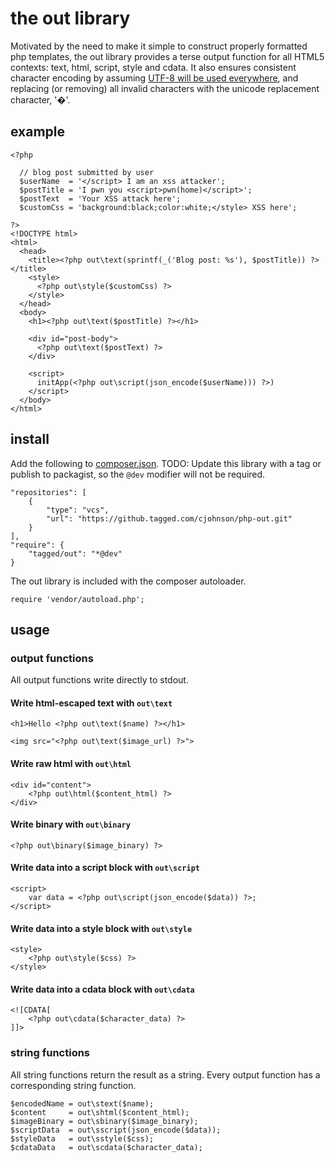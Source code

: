 the out library
===============

Motivated by the need to make it simple to construct properly formatted php templates,
the out library provides a terse output function for all HTML5 contexts: text, html, script, style and cdata.
It also ensures consistent character encoding by assuming [UTF-8 will be used everywhere](http://www.utf8everywhere.org/),
and replacing (or removing) all invalid characters with the unicode replacement character, '�'.

example
-------

    <?php

      // blog post submitted by user
      $userName  = '</script> I am an xss attacker';
      $postTitle = 'I pwn you <script>pwn(home)</script>';
      $postText  = 'Your XSS attack here';
      $customCss = 'background:black;color:white;</style> XSS here';

    ?>
    <!DOCTYPE html>
    <html>
      <head>
        <title><?php out\text(sprintf(_('Blog post: %s'), $postTitle)) ?></title>
        <style>
          <?php out\style($customCss) ?>
        </style>
      </head>
      <body>
        <h1><?php out\text($postTitle) ?></h1>

        <div id="post-body">
          <?php out\text($postText) ?>
        </div>

        <script>
          initApp(<?php out\script(json_encode($userName))) ?>)
        </script>
      </body>
    </html>

install
-------

Add the following to [composer.json](https://getcomposer.org/).
TODO: Update this library with a tag or publish to packagist,
so the `@dev` modifier will not be required.

    "repositories": [
        {
            "type": "vcs",
            "url": "https://github.tagged.com/cjohnson/php-out.git"
        }
    ],
    "require": {
        "tagged/out": "*@dev"
    }

The out library is included with the composer autoloader.

    require 'vendor/autoload.php';


usage
-----

### output functions

All output functions write directly to stdout.


#### Write html-escaped text with `out\text`

    <h1>Hello <?php out\text($name) ?></h1>

    <img src="<?php out\text($image_url) ?>">

#### Write raw html with `out\html`

    <div id="content">
        <?php out\html($content_html) ?>
    </div>

#### Write binary with `out\binary`

    <?php out\binary($image_binary) ?>

#### Write data into a script block with `out\script`

    <script>
        var data = <?php out\script(json_encode($data)) ?>;
    </script>

#### Write data into a style block with `out\style`

	<style>
	    <?php out\style($css) ?>
	</style>

#### Write data into a cdata block with `out\cdata`

    <![CDATA[
        <?php out\cdata($character_data) ?>
    ]]>


### string functions

All string functions return the result as a string.
Every output function has a corresponding string function.

    $encodedName = out\stext($name);
    $content     = out\shtml($content_html);
    $imageBinary = out\sbinary($image_binary);
    $scriptData  = out\sscript(json_encode($data));
    $styleData   = out\sstyle($css);
    $cdataData   = out\scdata($character_data);
